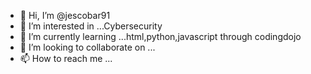 - 👋 Hi, I’m @jescobar91
- 👀 I’m interested in ...Cybersecurity
- 🌱 I’m currently learning ...html,python,javascript through codingdojo
- 💞️ I’m looking to collaborate on ...
- 📫 How to reach me ...

<!---
jescobar91/jescobar91 is a ✨ special ✨ repository because its `README.md` (this file) appears on your GitHub profile.
You can click the Preview link to take a look at your changes.
--->
